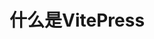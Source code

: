 <!--
 * @Author: Wanko
 * @Date: 2024-04-30 15:15:43
 * @LastEditors: Wanko
 * @LastEditTime: 2024-04-30 15:19:32
 * @Description: 
-->
# 什么是VitePress